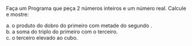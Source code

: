 <p> Faça um Programa que peça 2 números inteiros e um número real. Calcule e mostre:<br></p>
a. o produto do dobro do primeiro com metade do segundo .<br>
b. a soma do triplo do primeiro com o terceiro.<br>
c. o terceiro elevado ao cubo.<br>